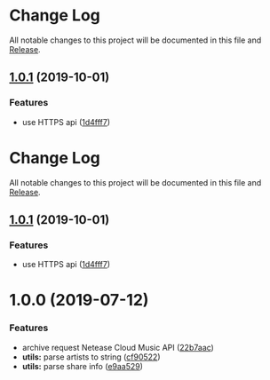 # Change Log

All notable changes to this project will be documented in this file and [Release](https://github.com/moeshin/ncmapi/releases).

<a name="log"></a>
<a name="v1.0.1"></a>
## [1.0.1](https://github.com/moeshin/ncmapi/compare/v1.0.0...v1.0.1) (2019-10-01)


### Features

* use HTTPS api ([1d4fff7](https://github.com/moeshin/ncmapi/commit/1d4fff7))

# Change Log

All notable changes to this project will be documented in this file and [Release](https://github.com/moeshin/ncmapi/releases).

<a name="log"></a>
<a name="v1.0.1"></a>
## [1.0.1](https://github.com/moeshin/ncmapi/compare/v1.0.0...v1.0.1) (2019-10-01)


### Features

* use HTTPS api ([1d4fff7](https://github.com/moeshin/ncmapi/commit/1d4fff7))

<a name="v1.0.0"></a>
# 1.0.0 (2019-07-12)


### Features

* archive request Netease Cloud Music API ([22b7aac](https://github.com/moeshin/ncmapi/commit/22b7aac))
* **utils:** parse artists to string ([cf90522](https://github.com/moeshin/ncmapi/commit/cf90522))
* **utils:** parse share info ([e9aa529](https://github.com/moeshin/ncmapi/commit/e9aa529))

